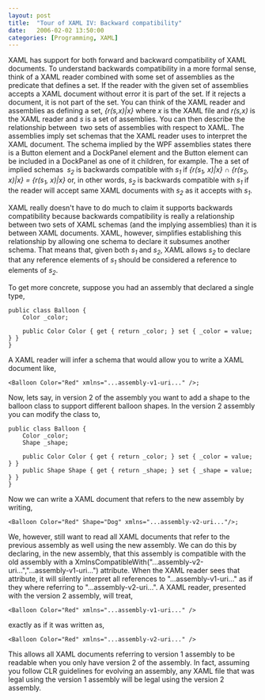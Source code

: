 ```yaml
---
layout: post
title:  "Tour of XAML IV: Backward compatibility"
date:   2006-02-02 13:50:00
categories: [Programming, XAML]
---
```

<p>XAML has support for both forward and backward compatibility of XAML
documents. To understand backwards compatibility in a more formal sense, think
of a XAML reader combined with some set of assemblies as the predicate that
defines a set. If the reader with the given set of assemblies accepts a XAML
document
without error it is part of the set. If it rejects a document, it is not part of
the set. You can think of the XAML reader and assemblies as defining a set, <i>{r(s,x)|x}</i> where <i>x</i>
is the XAML file and <i>r(s,x)</i> is the XAML reader and <i>s</i> is a set of
assemblies. You can then describe the relationship between&nbsp; two sets of
assemblies with respect to XAML. The assemblies imply set schemas that the XAML
reader uses to interpret the XAML document. The schema implied by the WPF
assemblies states there is a Button element and a DockPanel element and the
Button element can be included in a DockPanel as one of it children, for
example. The a set of implied schemas&nbsp; <i>s<sub>2</sub></i> is backwards compatible
with <i>s<sub>1</sub></i> if <i>{r(s<sub>1</sub>, x)|x} ∩ {r(s<sub>2</sub>,
x)|x} = {r(s<sub>1</sub>, x)|x}</i> or, in other words, <i>s<sub>2</sub></i> is
backwards compatible with <i>s<sub>1</sub></i> if the reader will accept same XAML documents
with <i>s</i><sub><i>2</i></sub> as it accepts with
<i>s<sub>1</sub></i>.</p>
<p>XAML really doesn't have to do much to claim it supports
backwards compatibility because backwards compatibility is really a relationship
between two sets of XAML schemas (and the implying assemblies) than it is between XAML documents. XAML,
however, simplifies establishing this relationship by allowing one schema to declare it subsumes another
schema. That means that,
given both <i>s<sub>1</sub></i> and <i>s<sub>2</sub></i>, XAML allows <i>s<sub>2</sub></i> to declare that any reference elements of
<i>s<sub>1</sub></i> should be considered a reference to elements of <i>s<sub>2</sub></i>.</p>
<p>To get more concrete, suppose you had an assembly that declared a single type,</p>

```
public class Balloon {
    Color _color;

    public Color Color { get { return _color; } set { _color = value; } }
}
```

<p>A XAML reader will infer a schema that would allow you to write a XAML
document like,</p>

```
<Balloon Color="Red" xmlns="...assembly-v1-uri..." />;
```

<p>Now, lets say, in version 2 of the assembly you want to add a shape to the balloon
class to support different balloon shapes. In the version 2 assembly you can modify
the class to,</p>

```
public class Balloon {
    Color _color;
    Shape _shape;

    public Color Color { get { return _color; } set { _color = value; } }
    public Shape Shape { get { return _shape; } set { _shape = value; } }
}
```

<p>Now we can write a XAML document that refers to the new assembly by writing,</p>

```
<Balloon Color="Red" Shape="Dog" xmlns="...assembly-v2-uri..."/>;
```

<p>We, however, still want to read all XAML documents that refer to the previous
assembly as well using the new assembly. We can do this by declaring, in the new
assembly, that this assembly is compatible with the old assembly with a
XmlnsCompatibleWith("...assembly-v2-uri...","...assembly-v1-uri...") attribute.
When the XAML reader sees that attribute, it will silently interpret all references to "...assembly-v1-uri..." as if they where referring
to "...assembly-v2-uri...". A XAML reader, presented with the version 2
assembly, will treat,</p>

```
<Balloon Color="Red" xmlns="...assembly-v1-uri..." />
```

<p>exactly as if it was written as,</p>

```
<Balloon Color="Red" xmlns="...assembly-v2-uri..." />
```

<p>This allows all XAML documents referring to version 1 assembly to be readable
when you only have version 2 of the assembly. In fact, assuming you follow CLR
guidelines for evolving an assembly, any XAML file that was legal using the
version 1 assembly will be legal using the version 2 assembly.</p>

